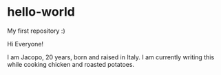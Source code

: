 # hello-world
My first repository :)

Hi Everyone!

I am Jacopo, 20 years, born and raised in Italy. I am currently writing this while cooking chicken and roasted potatoes.

